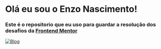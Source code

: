 # Olá eu sou o Enzo Nascimento!

### Este é o repositorio que eu uso para guardar a resolução dos desafios da [Frontend Mentor](https://www.frontendmentor.io/challenges)

[![Blog](https://img.shields.io/website?label=Ver+Desafios&style=for-the-badge&url=https://devenzonascimento.github.io/html-css/clonando-paginas/faq-accordion-main/index.html)](https://devenzonascimento.github.io/frontend-mentor-pages/portifolio.html)
 
